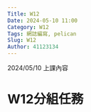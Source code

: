 ```yaml
---
Title: W12
Date: 2024-05-10 11:00
Category: W12
Tags: 網誌編寫, pelican
Slug: W12
Author: 41123134
---
```


2024/05/10 上課內容

<!-- PELICAN_END_SUMMARY -->

# W12分組任務
